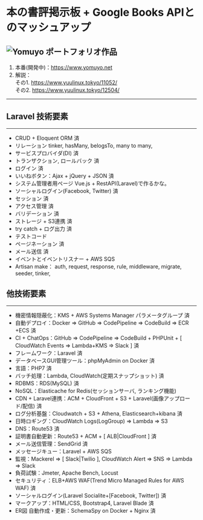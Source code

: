 # 本の書評掲示板 + Google Books APIとのマッシュアップ
![Yomuyo ポートフォリオ作品](https://www.yuulinux.tokyo/contents/wp-content/uploads/2019/06/yomuyo_20190805_1.png "Yomuyo")
---
1. 本番(開発中)：<https://www.yomuyo.net>
2. 解説：   
    その1. <https://www.yuulinux.tokyo/11052/>  
    その2. <https://www.yuulinux.tokyo/12504/>
---

## Laravel 技術要素
---
* CRUD + Eloquent ORM  済
* リレーション
  tinker, hasMany, belogsTo, many to many,
* サービスプロバイダ(DI) 済
* トランザクション, ロールバック 済
* ログイン 済
* いいねボタン：Ajax + jQuery + JSON 済
* システム管理者用ページ
  Vue.js + RestAPI(Laravel)で作るかな。
* ソーシャルログイン(Facebook, Twitter) 済
* セッション 済
* アクセス管理 済
* バリデーション 済
* ストレージ + S3連携 済
* try catch + ログ出力 済
* テストコード
* ページネーション 済
* メール送信 済
* イベントとイベントリスナー + AWS SQS
* Artisan make：
  auth, request, response, rule, middleware, migrate, seeder, tinker,



## 他技術要素
---
* 機密情報隠蔽化：KMS + AWS Systems Manager パラメータグループ 済
* 自動デプロイ：Docker => GitHub => CodePipeline => CodeBuild => ECR +ECS 済
* CI + ChatOps：GitHub => CodePipeline => CodeBuild + PHPUnit + [ CloudWatch Events => Lambda+KMS => Slack ] 済
* フレームワーク：Laravel 済
* データベースGUI管理ツール：phpMyAdmin on Docker 済
* 言語：PHP7 済
* バッチ処理：Lambda, CloudWatch(定期スナップショット) 済
* RDBMS：RDS(MySQL) 済
* NoSQL：Elasticache for Redis(セッションサーバ, ランキング機能)
* CDN + Laravel連携：ACM + CloudFront + S3 + Laravel(画像アップロード/配信) 済
* ログ分析基盤：Cloudwatch + S3 + Athena, Elasticsearch+kibana 済
* 日時ロギング：CloudWatch Logs(LogGroup)  => Lambda => S3
* DNS：Route53 済
* 証明書自動更新：Route53 + ACM + [ ALB|CloudFront ] 済
* メール送信管理：SendGrid 済
* メッセージキュー：Laravel + AWS SQS
* 監視：Mackerel => [ Slack|Twilio ], CloudWatch Alert => SNS => Lambda => Slack
* 負荷試験：Jmeter, Apache Bench, Locust
* セキュリティ：ELB+AWS WAF(Trend Micro Managed Rules for AWS WAF) 済
* ソーシャルログイン(Laravel Socialite+[Facebook, Twitter]) 済
* マークアップ：HTML/CSS, Bootstrap4, Laravel Blade 済
* ER図 自動作成・更新：SchemaSpy on Docker + Nginx 済
